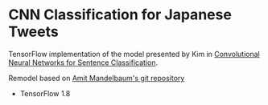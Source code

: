 # CNN Classification for Japanese Tweets



TensorFlow implementation of the model presented by Kim in [Convolutional Neural Networks for Sentence Classification](http://www.aclweb.org/anthology/D14-1181). 

Remodel based on [Amit Mandelbaum's git repository](https://github.com/mangate/ConvNetSent)

- TensorFlow 1.8 